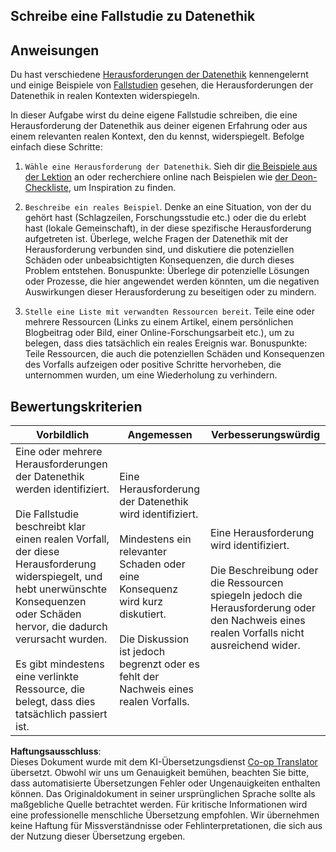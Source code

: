<!--
CO_OP_TRANSLATOR_METADATA:
{
  "original_hash": "b588c0fc73014f52520c666efc3e0cc3",
  "translation_date": "2025-08-24T21:25:07+00:00",
  "source_file": "1-Introduction/02-ethics/assignment.md",
  "language_code": "de"
}
-->
## Schreibe eine Fallstudie zu Datenethik

## Anweisungen

Du hast verschiedene [Herausforderungen der Datenethik](README.md#2-ethics-challenges) kennengelernt und einige Beispiele von [Fallstudien](README.md#3-case-studies) gesehen, die Herausforderungen der Datenethik in realen Kontexten widerspiegeln.

In dieser Aufgabe wirst du deine eigene Fallstudie schreiben, die eine Herausforderung der Datenethik aus deiner eigenen Erfahrung oder aus einem relevanten realen Kontext, den du kennst, widerspiegelt. Befolge einfach diese Schritte:

1. `Wähle eine Herausforderung der Datenethik`. Sieh dir [die Beispiele aus der Lektion](README.md#2-ethics-challenges) an oder recherchiere online nach Beispielen wie [der Deon-Checkliste](https://deon.drivendata.org/examples/), um Inspiration zu finden.

2. `Beschreibe ein reales Beispiel`. Denke an eine Situation, von der du gehört hast (Schlagzeilen, Forschungsstudie etc.) oder die du erlebt hast (lokale Gemeinschaft), in der diese spezifische Herausforderung aufgetreten ist. Überlege, welche Fragen der Datenethik mit der Herausforderung verbunden sind, und diskutiere die potenziellen Schäden oder unbeabsichtigten Konsequenzen, die durch dieses Problem entstehen. Bonuspunkte: Überlege dir potenzielle Lösungen oder Prozesse, die hier angewendet werden könnten, um die negativen Auswirkungen dieser Herausforderung zu beseitigen oder zu mindern.

3. `Stelle eine Liste mit verwandten Ressourcen bereit`. Teile eine oder mehrere Ressourcen (Links zu einem Artikel, einem persönlichen Blogbeitrag oder Bild, einer Online-Forschungsarbeit etc.), um zu belegen, dass dies tatsächlich ein reales Ereignis war. Bonuspunkte: Teile Ressourcen, die auch die potenziellen Schäden und Konsequenzen des Vorfalls aufzeigen oder positive Schritte hervorheben, die unternommen wurden, um eine Wiederholung zu verhindern.



## Bewertungskriterien

Vorbildlich | Angemessen | Verbesserungswürdig
--- | --- | -- |
Eine oder mehrere Herausforderungen der Datenethik werden identifiziert. <br/> <br/> Die Fallstudie beschreibt klar einen realen Vorfall, der diese Herausforderung widerspiegelt, und hebt unerwünschte Konsequenzen oder Schäden hervor, die dadurch verursacht wurden. <br/><br/> Es gibt mindestens eine verlinkte Ressource, die belegt, dass dies tatsächlich passiert ist. | Eine Herausforderung der Datenethik wird identifiziert. <br/><br/> Mindestens ein relevanter Schaden oder eine Konsequenz wird kurz diskutiert. <br/><br/> Die Diskussion ist jedoch begrenzt oder es fehlt der Nachweis eines realen Vorfalls. | Eine Herausforderung wird identifiziert. <br/><br/> Die Beschreibung oder die Ressourcen spiegeln jedoch die Herausforderung oder den Nachweis eines realen Vorfalls nicht ausreichend wider. |

**Haftungsausschluss**:  
Dieses Dokument wurde mit dem KI-Übersetzungsdienst [Co-op Translator](https://github.com/Azure/co-op-translator) übersetzt. Obwohl wir uns um Genauigkeit bemühen, beachten Sie bitte, dass automatisierte Übersetzungen Fehler oder Ungenauigkeiten enthalten können. Das Originaldokument in seiner ursprünglichen Sprache sollte als maßgebliche Quelle betrachtet werden. Für kritische Informationen wird eine professionelle menschliche Übersetzung empfohlen. Wir übernehmen keine Haftung für Missverständnisse oder Fehlinterpretationen, die sich aus der Nutzung dieser Übersetzung ergeben.
